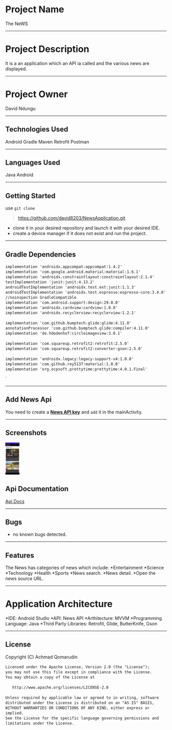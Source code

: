 # Project Name
The NeWS
___
# Project Description
It is a an application which an API ia called and the various news are displayed.
___
# Project Owner
David Ndungu
___
## Technologies Used
Android
Gradle
Maven
Retrofit
Postman
___
## Languages Used
Java Android
___
## Getting Started
use `git clone` 
>https://github.com/david8203/NewsApplication.git
* clone it in your desired repository and launch it with your desired IDE.
* create a device manager if it does not exist and run the project.
___
## Gradle Dependencies

    implementation 'androidx.appcompat:appcompat:1.4.2'
    implementation 'com.google.android.material:material:1.6.1'
    implementation 'androidx.constraintlayout:constraintlayout:2.1.4'
    testImplementation 'junit:junit:4.13.2'
    androidTestImplementation 'androidx.test.ext:junit:1.1.3'
    androidTestImplementation 'androidx.test.espresso:espresso-core:3.4.0'
    //noinspection GradleCompatible
    implementation 'com.android.support:design:29.0.0'
    implementation 'androidx.cardview:cardview:1.0.0'
    implementation 'androidx.recyclerview:recyclerview:1.2.1'

    implementation 'com.github.bumptech.glide:glide:4.11.0'
    annotationProcessor 'com.github.bumptech.glide:compiler:4.11.0'
    implementation 'de.hdodenhof:circleimageview:3.0.1'

    implementation 'com.squareup.retrofit2:retrofit:2.5.0'
    implementation 'com.squareup.retrofit2:converter-gson:2.5.0'

    implementation 'androidx.legacy:legacy-support-v4:1.0.0'
    implementation 'com.github.rey5137:material:1.0.0'
    implementation 'org.ocpsoft.prettytime:prettytime:4.0.1.Final'


`
___
## Add News Api
You need to create a **[News API key](https://newsapi.org/docs/endpoints/sources)** and `add` it in the mainActivity.
___
## Screenshots

<img
src="app/src/main/res/drawable/screenshot1.jpg"
alt="Sample Screenshot"
title="Headlines"
style="display: inline-block; margin: 0 auto; max-width: 80px; max-height: 100px">
## Api Documentation
[Api Docs](https://newsapi.org/docs/endpoints/sources)
___
## Bugs
* no known bugs detected.
___
## Features
The News has categories of news which include:
*Entertainment
*Science
*Technology
*Health
*Sports
*News search.
*News detail.
*Open the news source URL.
___
# Application Architecture
*IDE: Android Studio
*API: News API
*Arthitecture: MVVM
*Programming Language: Java
*Third Party Libraries: Retrofit, Glide, ButterKnife, Gson
___
## License
Copyright (C) Achmad Qomarudin

    Licensed under the Apache License, Version 2.0 (the "License");
    you may not use this file except in compliance with the License.
    You may obtain a copy of the License at

       http://www.apache.org/licenses/LICENSE-2.0

    Unless required by applicable law or agreed to in writing, software
    distributed under the License is distributed on an "AS IS" BASIS,
    WITHOUT WARRANTIES OR CONDITIONS OF ANY KIND, either express or implied.
    See the License for the specific language governing permissions and
    limitations under the License.
